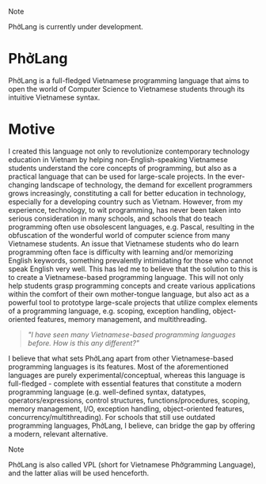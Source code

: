 > [!NOTE]
> PhởLang is currently under development.


# PhởLang
PhởLang is a full-fledged Vietnamese programming language that aims to open the world of Computer Science to Vietnamese students through its intuitive Vietnamese syntax.

# Motive
I created this language not only to revolutionize contemporary technology education in Vietnam by helping non-English-speaking Vietnamese students understand the core concepts of programming, but also as a practical language that can be used for large-scale projects.
In the ever-changing landscape of technology, the demand for excellent programmers grows increasingly, constituting a call for better education in technology, especially for a developing country such as Vietnam. However, from my experience, technology, to wit programming, has never been taken into serious consideration in many schools, and schools that do teach programming often use obsolescent languages, e.g. Pascal, resulting in the obfuscation of the wonderful world of computer science from many Vietnamese students. 
An issue that Vietnamese students who do learn programming often face is difficulty with learning and/or memorizing English keywords, something prevalently intimidating for those who cannot speak English very well.
This has led me to believe that the solution to this is to create a Vietnamese-based programming language. This will not only help students grasp programming concepts and create various applications within the comfort of their own mother-tongue language, but also act as a powerful tool to prototype large-scale projects that utilize complex elements of a programming language, e.g. scoping, exception handling, object-oriented features, memory management, and multithreading.

> _"I have seen many Vietnamese-based programming languages before. How is this any different?"_

I believe that what sets PhởLang apart from other Vietnamese-based programming languages is its features. Most of the aforementioned languages are purely experimental/conceptual, whereas this language is full-fledged - complete with essential features that constitute a modern programming language (e.g. well-defined syntax, datatypes, operators/expressions, control structures, functions/procedures, scoping, memory management, I/O, exception handling, object-oriented features, concurrency/multithreading).
For schools that still use outdated programming languages, PhởLang, I believe, can bridge the gap by offering a modern, relevant alternative.

> [!NOTE]
> PhởLang is also called VPL (short for Vietnamese Phởgramming Language), and the latter alias will be used henceforth.
